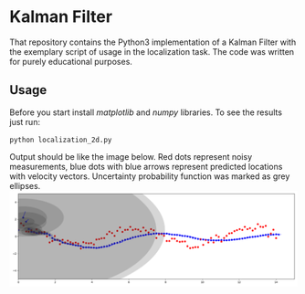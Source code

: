 # Kalman Filter

That repository contains the Python3 implementation of a Kalman Filter with the exemplary 
script of usage in the localization task. The code was written for purely educational purposes.

## Usage

Before you start install *matplotlib* and *numpy* libraries. 
To see the results just run: 

```
python localization_2d.py
```

Output should be like the image below. Red dots represent noisy measurements, blue dots with blue arrows
represent predicted locations with velocity vectors. Uncertainty probability function was marked as grey 
ellipses.
![Localization](img/tracking_cos.png "")